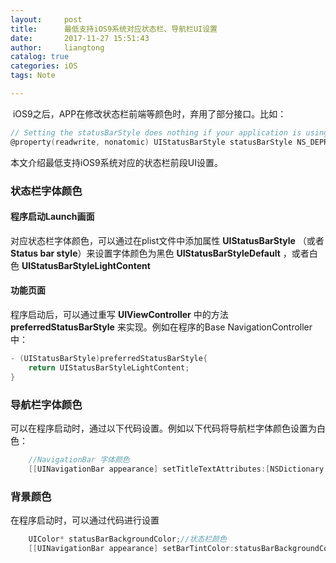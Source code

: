 ```yaml
---
layout:     post
title:      最低支持iOS9系统对应状态栏、导航栏UI设置
date:       2017-11-27 15:51:43
author:     liangtong
catalog: true
categories: iOS
tags: Note

---
```




​        iOS9之后，APP在修改状态栏前端等颜色时，弃用了部分接口。比如：

```Objective-C
// Setting the statusBarStyle does nothing if your application is using the default UIViewController-based status bar system.
@property(readwrite, nonatomic) UIStatusBarStyle statusBarStyle NS_DEPRECATED_IOS(2_0, 9_0, "Use -[UIViewController preferredStatusBarStyle]") __TVOS_PROHIBITED;
```

本文介绍最低支持iOS9系统对应的状态栏前段UI设置。

### 状态栏字体颜色

#### 程序启动Launch画面

对应状态栏字体颜色，可以通过在plist文件中添加属性 **UIStatusBarStyle** （或者 **Status bar style**）来设置字体颜色为黑色 **UIStatusBarStyleDefault** ，或者白色 **UIStatusBarStyleLightContent**

#### 功能页面

程序启动后，可以通过重写 **UIViewController** 中的方法 **preferredStatusBarStyle** 来实现。例如在程序的Base NavigationController中：

```Objective-C
- (UIStatusBarStyle)preferredStatusBarStyle{
    return UIStatusBarStyleLightContent;
}
```

### 导航栏字体颜色

可以在程序启动时，通过以下代码设置。例如以下代码将导航栏字体颜色设置为白色：

```Objective-C
    //NavigationBar 字体颜色
    [[UINavigationBar appearance] setTitleTextAttributes:[NSDictionary dictionaryWithObject:[UIColor whiteColor] forKey:NSForegroundColorAttributeName]];
```

### 背景颜色

在程序启动时，可以通过代码进行设置

```Objective-C
    UIColor* statusBarBackgroundColor;//状态栏颜色
    [[UINavigationBar appearance] setBarTintColor:statusBarBackgroundColor];
```


